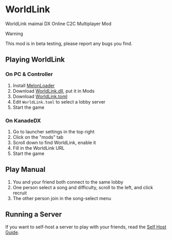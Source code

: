 # WorldLink

WorldLink maimai DX Online C2C Multiplayer Mod

> [!WARNING]
> This mod is in beta testing, please report any bugs you find.

## Playing WorldLink

### On PC & Controller

1. Install [MelonLoader](https://github.com/LavaGang/MelonLoader#install)
2. Download [WorldLink.dll](https://github.com/MewoLab/worldlinkd/releases/latest/download/WorldLink.dll), put it in Mods
3. Download [WorldLink.toml](https://github.com/MewoLab/worldlinkd/blob/main/mod/WorldLink.toml)
4. Edit `WorldLink.toml` to select a lobby server
5. Start the game

### On KanadeDX

1. Go to launcher settings in the top right
2. Click on the "mods" tab
3. Scroll down to find WorldLink, enable it
4. Fill in the WorldLink URL
5. Start the game

## Play Manual

1. You and your friend both connect to the same lobby
2. One person select a song and difficulty, scroll to the left, and click recruit
3. The other person join in the song-select menu

## Running a Server

If you want to self-host a server to play with your friends, read the [Self Host Guide](README.HOST.md).
